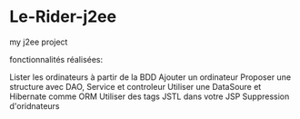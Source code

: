 Le-Rider-j2ee
=============

my j2ee project


fonctionnalités réalisées:

Lister les ordinateurs à partir de la BDD
Ajouter un ordinateur
Proposer une structure avec DAO, Service et controleur
Utiliser une DataSoure et Hibernate comme ORM
Utiliser des tags JSTL dans votre JSP
Suppression d'oridnateurs

